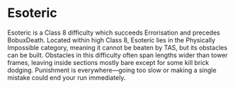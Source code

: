 # Esoteric

Esoteric is a Class 8 difficulty which succeeds Errorisation and precedes BobuxDeath. Located within high Class 8, Esoteric lies in the Physically Impossible category, meaning it cannot be beaten by TAS, but its obstacles can be built. Obstacles in this difficulty often span lengths wider than tower frames, leaving inside sections mostly bare except for some kill brick dodging. Punishment is everywhere—going too slow or making a single mistake could end your run immediately.